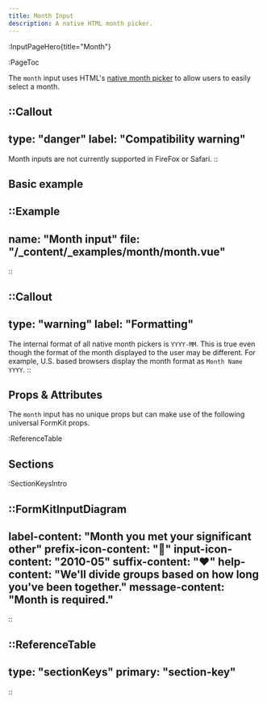 ```yaml
---
title: Month Input
description: A native HTML month picker.
---
```


:InputPageHero{title="Month"}

:PageToc

The `month` input uses HTML's [native month picker](https://developer.mozilla.org/en-US/docs/Web/HTML/Element/input/month) to allow users to easily select a month.

::Callout
---
type: "danger"
label: "Compatibility warning"
---
Month inputs are not currently supported in FireFox or Safari.
::

## Basic example

::Example
---
name: "Month input"
file: "/_content/_examples/month/month.vue"
---
::

::Callout
---
type: "warning"
label: "Formatting"
---
The internal format of all native month pickers is <code>YYYY-MM</code>. This is true
even though the format of the month displayed to the user may be different. For example, U.S. based browsers display the month format as <code>Month Name YYYY</code>.
::

## Props & Attributes

The `month` input has no unique props but can make use of the following universal
FormKit props.

:ReferenceTable

## Sections

:SectionKeysIntro

::FormKitInputDiagram
---
label-content: "Month you met your significant other"
prefix-icon-content: "📅"
input-icon-content: "2010-05"
suffix-content: "❤️"
help-content: "We'll divide groups based on how long you've been together."
message-content: "Month is required."
---
::

::ReferenceTable
---
type: "sectionKeys"
primary: "section-key"
---
::

